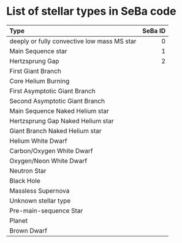 # List of stellar types in SeBa code
|Type | SeBa ID|
|:--- | ---:|
|deeply or fully convective low mass MS star|0|
|Main Sequence star                         |1|
|Hertzsprung Gap                            |2|
|First Giant Branch|                        |3|
|Core Helium Burning|                       |4|
|First Asymptotic Giant Branch|             |5|
|Second Asymptotic Giant Branch|            |6|
|Main Sequence Naked Helium star|           |7|
|Hertzsprung Gap Naked Helium star|         |8|
|Giant Branch Naked Helium star|            |9|
|Helium White Dwarf|                        |10|
|Carbon/Oxygen White Dwarf|                 |11|
|Oxygen/Neon White Dwarf|                   |12|
|Neutron Star|                              |13|
|Black Hole|                                |14|
|Massless Supernova|                        |15|
|Unknown stellar type|                      |16|
|Pre-main-sequence Star|                    |17|
|Planet|                                    |18|
|Brown Dwarf|                               |19|
